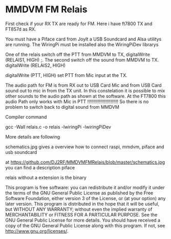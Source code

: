 # MMDVM FM Relais

First check if your RX TX are ready for FM. Here i have  ft7800 TX and FT857d as RX.

You must have a Piface card from JoyIt a USB Soundcard and Alsa utilitys are running.
The WiringPi must be installed also the WiringPiDev librarys

One of the relais switch off the PTT from MMDVM to TX, digitalWrite (RELAIS1, HIGH) ;. The second switch off the sound from MMDVM to TX. digitalWrite (RELAIS2, HIGH)

digitalWrite (PTT, HIGH)  set PTT from Mic input at the TX.

The audio path for FM is from RX out to USB Card Mic and from USB Card sound out to mic in from the TX unit.
In this constelation it is possible to mix other sounds to the audio path as shown at the software.
At the FT7800 this audio Path only works with Mic in PTT !!!!!!!!!!!!!!!!!!!!!!!!
So there is no problem to switch back to digital sound from MMDVM

Compiler command

gcc -Wall relais.c -o relais -lwiringPi -lwiringPiDev

More details are following

schematics.jpg gives a overview how to connect raspi, mmdvm, piface and usb soundcard

at https://github.com/DJ2RF/MMDVMFMRelais/blob/master/schematics.jpg you can find a description piface

relais  without a extension is the binary

   This program is free software: you can redistribute it and/or modify
   it under the terms of the GNU General Public License as published by
   the Free Software Foundation, either version 3 of the License, or
   (at your option) any later version.
   This program is distributed in the hope that it will be useful,
   but WITHOUT ANY WARRANTY; without even the implied warranty of
   MERCHANTABILITY or FITNESS FOR A PARTICULAR PURPOSE.  See the
   GNU General Public License for more details.
   You should have received a copy of the GNU General Public License
   along with this program.  If not, see <http://www.gnu.org/licenses/>.

